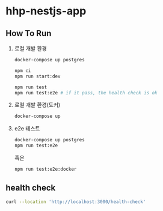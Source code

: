 # hhp-nestjs-app

## How To Run

1. 로컬 개발 환경

    ```bash
    docker-compose up postgres

    npm ci
    npm run start:dev

    npm run test
    npm run test:e2e # if it pass, the health check is ok
    ```

2. 로컬 개발 환경(도커)

    ```bash
    docker-compose up
    ```

3. e2e 테스트

    ```bash
    docker-compose up postgres
    npm run test:e2e
    ```

    혹은

    ```bash
    npm run test:e2e:docker
    ```

## health check

```bash
curl --location 'http://localhost:3000/health-check'
```
